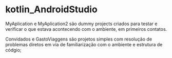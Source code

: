 # kotlin_AndroidStudio

MyAplication e MyAplication2 são dummy projects criados para testar e verificar o que estava acontecendo com o ambiente, em primeiros contatos.

Convidados e GastoViaggens são projetos simples com resolução de problemas diretos em via de familiarização com o ambiente e estrutura de códgio;
